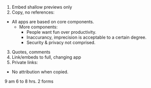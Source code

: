 
1) Embed shallow previews only
2) Copy, no references:
  * All apps are based on core components.
    * More components:
      * People want fun over productivity.
      * Inaccurancy, imprecision is acceptable to a certain degree.
      * Security & privacy not comprised.
3) Quotes, comments
4) Link/embeds to full, changing app
5) Private links:
  * No attribution when copied.

9 am
6 to 8 hrs.
2 forms

